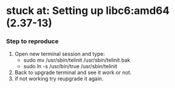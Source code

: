 # stuck at: Setting up libc6:amd64 (2.37-13)

### Step to reproduce
1. Open new terminal session and type:
   + sudo mv /usr/sbin/telinit /usr/sbin/telinit.bak
   + sudo ln -s /usr/bin/true /usr/sbin/telinit
2. Back to upgrade terminal and see it work or not.
3. if not working try reupgrade it again.
